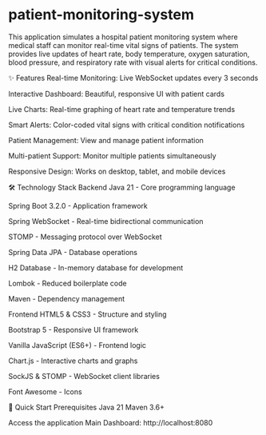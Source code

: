 # patient-monitoring-system
This application simulates a hospital patient monitoring system where medical staff can monitor real-time vital signs of patients. The system provides live updates of heart rate, body temperature, oxygen saturation, blood pressure, and respiratory rate with visual alerts for critical conditions.

✨ Features
Real-time Monitoring: Live WebSocket updates every 3 seconds

Interactive Dashboard: Beautiful, responsive UI with patient cards

Live Charts: Real-time graphing of heart rate and temperature trends

Smart Alerts: Color-coded vital signs with critical condition notifications

Patient Management: View and manage patient information

Multi-patient Support: Monitor multiple patients simultaneously

Responsive Design: Works on desktop, tablet, and mobile devices

🛠 Technology Stack
Backend
Java 21 - Core programming language

Spring Boot 3.2.0 - Application framework

Spring WebSocket - Real-time bidirectional communication

STOMP - Messaging protocol over WebSocket

Spring Data JPA - Database operations

H2 Database - In-memory database for development

Lombok - Reduced boilerplate code

Maven - Dependency management

Frontend
HTML5 & CSS3 - Structure and styling

Bootstrap 5 - Responsive UI framework

Vanilla JavaScript (ES6+) - Frontend logic

Chart.js - Interactive charts and graphs

SockJS & STOMP - WebSocket client libraries

Font Awesome - Icons

🚀 Quick Start
Prerequisites
Java 21
Maven 3.6+

Access the application
Main Dashboard: http://localhost:8080
